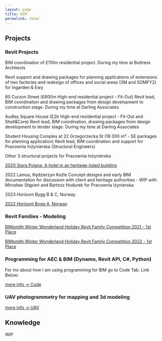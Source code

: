 ```yaml
---
layout: page
title: BIM
permalink: /bim/
---
```


## Projects

### Revit Projects

BIM coordination of £110m residential project. During my time at Buttress Architects

Revit support and drawing packages for planning applications of extensions of two factories and
redesign of offices and social areas (3M and SOMFY2) for Ingarden & Ewy 

60 Curzon Street (£600m High-end residential project - Fit-Out) 
Revit lead, BIM coordination and drawing packages from design development to construction stage. During my time at Darling Associates

Audley Square House (£2b High-end residential project - Fit-Out and Shell&Core)
Revit lead, BIM coordination, drawing packages from design development to tender stage. During my time at Darling Associates

Student Housing Complex at 22 Grzegorzecka St (18 000 m² - SE packages for planning application)
Revit lead, BIM coordination and support for Pracownia Inżynierska (Structural Engineers) 

Other 3 structural projects for Pracownia Inżynierska

[2020 Stara Polana, A hotel in an heritage-listed building](https://w7k.pl/Stara-Polana/)

2022 Lamus, Kędzierzyn Koźle
Concept designs and early BIM documentation for discussion with client and heritage authorities - WIP with Mirosław Stępień and Bartosz Hodurek for Pracownia Iżynierska

2023 Horisont Bygg B & C, Norway

[2022 Horisont Bygg A, Norway](https://w7k.pl/HorisontByggA/)

### Revit Families - Modeling
[BIMsmith Winter Wonderland Holiday Revit Family Competition 2021 - 1st Place](https://w7k.pl/BIMSmith-Winter/)  

[BIMsmith Winter Wonderland Holiday Revit Family Competition 2022 - 1st Place](https://w7k.pl/BIMSmith-Winter2022/)

### Programming for AEC & BIM (Dynamo, Revit API, C#, Python)

For ino about how I am using programming for BIM go to Code Tab. Link Below:

[more info -> Code](https://w7k.pl/code/)

### UAV photogrammetry for mapping and 3d modeling

[more info -> UAV](https://w7k.pl/uav/)

## Knowledge 

WIP